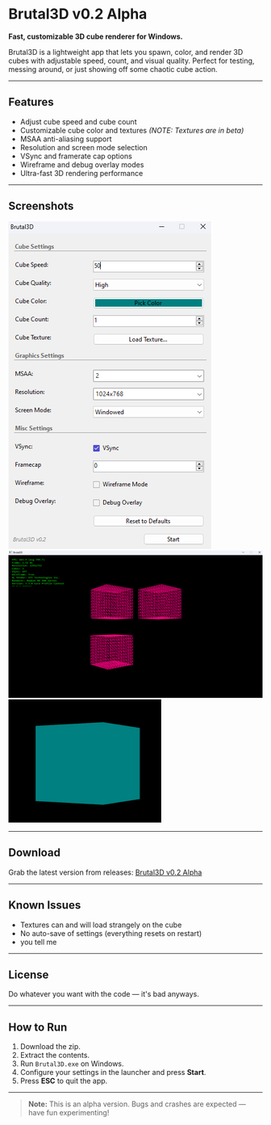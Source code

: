 # Brutal3D v0.2 Alpha

**Fast, customizable 3D cube renderer for Windows.**  

Brutal3D is a lightweight app that lets you spawn, color, and render 3D cubes with adjustable speed, count, and visual quality. Perfect for testing, messing around, or just showing off some chaotic cube action.

---

## Features

- Adjust cube speed and cube count  
- Customizable cube color and textures *(NOTE: Textures are in beta)*  
- MSAA anti-aliasing support  
- Resolution and screen mode selection  
- VSync and framerate cap options  
- Wireframe and debug overlay modes  
- Ultra-fast 3D rendering performance  

---

## Screenshots

![Screenshot 1](screenshot1.png)  
![Screenshot 2](screenshot2.png)
![Screenshot 3](screenshot3.png)

---

## Download

Grab the latest version from releases: [Brutal3D v0.2 Alpha](Brutal3D.zip)

---

## Known Issues

- Textures can and will load strangely on the cube   
- No auto-save of settings (everything resets on restart)  
- you tell me

---

## License

Do whatever you want with the code — it's bad anyways.

---

## How to Run

1. Download the zip.  
2. Extract the contents.  
3. Run `Brutal3D.exe` on Windows.  
4. Configure your settings in the launcher and press **Start**.  
5. Press **ESC** to quit the app.  

---

> **Note:** This is an alpha version. Bugs and crashes are expected — have fun experimenting!

